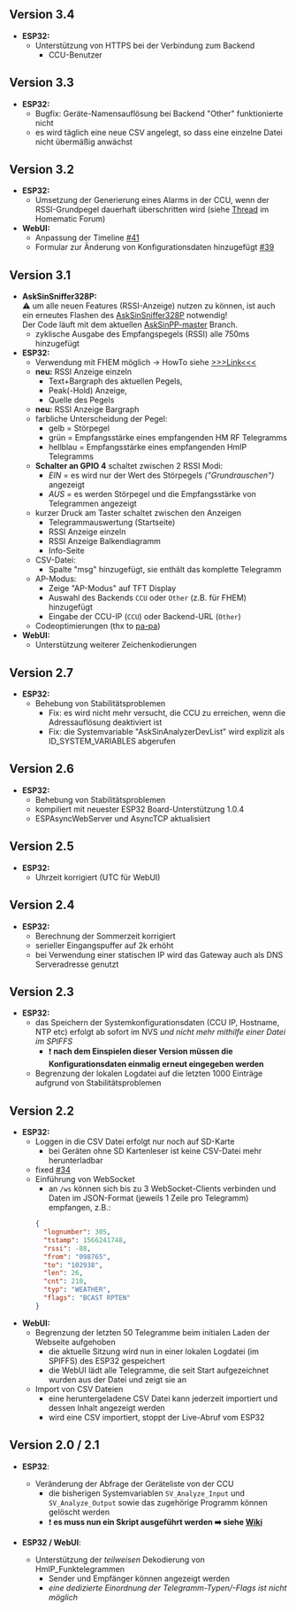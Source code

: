 ## Version 3.4
- **ESP32:**
  - Unterstützung von HTTPS bei der Verbindung zum Backend
    - CCU-Benutzer

## Version 3.3
- **ESP32:**
  - Bugfix: Geräte-Namensauflösung bei Backend "Other" funktionierte nicht
  - es wird täglich eine neue CSV angelegt, so dass eine einzelne Datei nicht übermäßig anwächst
  
## Version 3.2
- **ESP32:**
  - Umsetzung der Generierung eines Alarms in der CCU, wenn der RSSI-Grundpegel dauerhaft überschritten wird (siehe [Thread](https://homematic-forum.de/forum/viewtopic.php?f=76&t=56706&p=562997#p562997) im Homematic Forum)
- **WebUI:** 
  - Anpassung der Timeline [#41](https://github.com/jp112sdl/AskSinAnalyzer/pull/41)
  - Formular zur Änderung von Konfigurationsdaten hinzugefügt [#39](https://github.com/jp112sdl/AskSinAnalyzer/issues/39)

## Version 3.1
- **AskSinSniffer328P:**<br/>
⚠️ um alle neuen Features (RSSI-Anzeige) nutzen zu können, ist auch ein erneutes Flashen des [AskSinSniffer328P](https://github.com/jp112sdl/AskSinAnalyzer/tree/master/AskSinSniffer328P) notwendig!<br/>
Der Code läuft mit dem aktuellen [AskSinPP-master](https://github.com/pa-pa/AskSinPP) Branch.
  - zyklische Ausgabe des Empfangspegels (RSSI) alle 750ms hinzugefügt
- **ESP32:**
  - Verwendung mit FHEM möglich -> HowTo siehe [>>>Link<<<](https://homematic-forum.de/forum/viewtopic.php?f=76&t=56214&p=558680#p558680)
  - **neu:** RSSI Anzeige einzeln 
    - Text+Bargraph des aktuellen Pegels, 
    - Peak(-Hold) Anzeige, 
    - Quelle des Pegels
  - **neu:** RSSI Anzeige Bargraph
  - farbliche Unterscheidung der Pegel:
    - gelb = Störpegel
    - grün = Empfangsstärke eines empfangenden HM RF Telegramms
    - hellblau = Empfangsstärke eines empfangenden HmIP Telegramms
  - **Schalter an GPIO 4** schaltet zwischen 2 RSSI Modi:
    - _EIN_ = es wird nur der Wert des Störpegels _("Grundrauschen")_ angezeigt
    - _AUS_ = es werden Störpegel und die Empfangsstärke von Telegrammen angezeigt
  - kurzer Druck am Taster schaltet zwischen den Anzeigen
    - Telegrammauswertung (Startseite)
    - RSSI Anzeige einzeln
    - RSSI Anzeige Balkendiagramm
    - Info-Seite
  - CSV-Datei:  
    - Spalte "msg" hinzugefügt, sie enthält das komplette Telegramm
  - AP-Modus:
    - Zeige "AP-Modus" auf TFT Display
    - Auswahl des Backends `CCU` oder `Other` (z.B. für FHEM) hinzugefügt
    - Eingabe der CCU-IP (`CCU`) oder Backend-URL (`Other`)
  - Codeoptimierungen (thx to [pa-pa](https://github.com/pa-pa))  
- **WebUI:**
  - Unterstützung weiterer Zeichenkodierungen

## Version 2.7
- **ESP32:**
  - Behebung von Stabilitätsproblemen
    - Fix: es wird nicht mehr versucht, die CCU zu erreichen, wenn die Adressauflösung deaktiviert ist
    - Fix: die Systemvariable "AskSinAnalyzerDevList" wird explizit als ID_SYSTEM_VARIABLES abgerufen

## Version 2.6
- **ESP32:**
  - Behebung von Stabilitätsproblemen
  - kompiliert mit neuester ESP32 Board-Unterstützung 1.0.4
  - ESPAsyncWebServer und AsyncTCP aktualisiert

## Version 2.5
- **ESP32:**
  - Uhrzeit korrigiert (UTC für WebUI)
  
## Version 2.4
- **ESP32:**
  - Berechnung der Sommerzeit korrigiert
  - serieller Eingangspuffer auf 2k erhöht
  - bei Verwendung einer statischen IP wird das Gateway auch als DNS Serveradresse genutzt
  
## Version 2.3
- **ESP32:**
  - das Speichern der Systemkonfigurationsdaten (CCU IP, Hostname, NTP etc) erfolgt ab sofort im NVS *und nicht mehr mithilfe einer Datei im SPIFFS*
    - ❗ **nach dem Einspielen dieser Version müssen die Konfigurationsdaten einmalig erneut eingegeben werden**
  - Begrenzung der lokalen Logdatei auf die letzten 1000 Einträge aufgrund von Stabilitätsproblemen   

## Version 2.2
- **ESP32:** 
  - Loggen in die CSV Datei erfolgt nur noch auf SD-Karte
    - bei Geräten ohne SD Kartenleser ist keine CSV-Datei mehr herunterladbar
  - fixed [#34](https://github.com/jp112sdl/AskSinAnalyzer/issues/34)
  - Einführung von WebSocket
    - an `/ws` können sich bis zu 3 WebSocket-Clients verbinden und Daten im JSON-Format (jeweils 1 Zeile pro Telegramm) empfangen, z.B.: 
    ```json
    {
      "lognumber": 305, 
      "tstamp": 1566241748, 
      "rssi": -88, 
      "from": "098765", 
      "to": "102938", 
      "len": 26, 
      "cnt": 210, 
      "typ": "WEATHER", 
      "flags": "BCAST RPTEN"
    }
    ```
- **WebUI:** 
  - Begrenzung der letzten 50 Telegramme beim initialen Laden der Webseite aufgehoben
    - die aktuelle Sitzung wird nun in einer lokalen Logdatei (im SPIFFS) des ESP32 gespeichert
    - die WebUI lädt alle Telegramme, die seit Start aufgezeichnet wurden aus der Datei und zeigt sie an
  - Import von CSV Dateien
    - eine heruntergeladene CSV Datei kann jederzeit importiert und dessen Inhalt angezeigt werden
    - wird eine CSV importiert, stoppt der Live-Abruf vom ESP32

## Version 2.0 / 2.1
- **ESP32**:
  - Veränderung der Abfrage der Geräteliste von der CCU
    - die bisherigen Systemvariablen `SV_Analyze_Input` und `SV_Analyze_Output` sowie das zugehörige Programm können gelöscht werden
    - ❗️ **es muss nun ein Skript ausgeführt werden ➡️ siehe [Wiki](https://github.com/jp112sdl/AskSinAnalyzer/wiki/CCU_Unterstützung)**
  
- **ESP32 / WebUI**: 
  - Unterstützung der *teilweisen* Dekodierung von HmIP_Funktelegrammen
    - Sender und Empfänger können angezeigt werden
    - *eine dedizierte Einordnung der Telegramm-Typen/-Flags ist nicht möglich*
